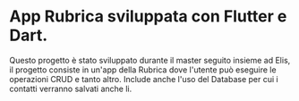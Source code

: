 # App Rubrica sviluppata con Flutter e Dart.
Questo progetto è stato sviluppato durante il master seguito insieme ad Elis, il progetto consiste in un'app della Rubrica dove l'utente 
può eseguire le operazioni CRUD e tanto altro. Include anche l'uso del Database per cui i contatti verranno salvati anche li.



